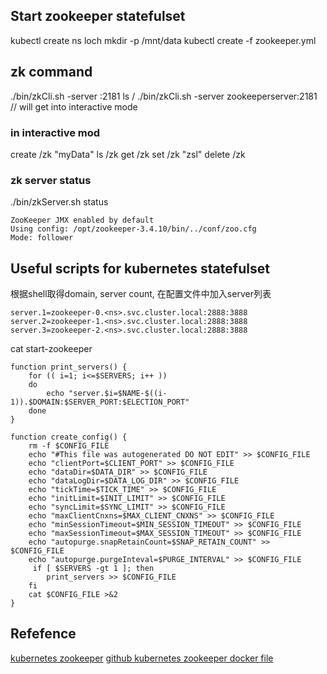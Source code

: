 ## Start zookeeper statefulset
kubectl create ns loch
mkdir -p /mnt/data
kubectl create -f zookeeper.yml

## zk command
./bin/zkCli.sh -server <ip>:2181 ls / 
./bin/zkCli.sh -server zookeeperserver:2181 // will get into interactive mode

### in interactive mod
create /zk "myData"
ls /zk
get /zk
set /zk "zsl"
delete /zk

### zk server status
./bin/zkServer.sh status
```
ZooKeeper JMX enabled by default
Using config: /opt/zookeeper-3.4.10/bin/../conf/zoo.cfg
Mode: follower
```

## Useful scripts for kubernetes statefulset
根据shell取得domain, server count, 在配置文件中加入server列表
```
server.1=zookeeper-0.<ns>.svc.cluster.local:2888:3888
server.2=zookeeper-1.<ns>.svc.cluster.local:2888:3888
server.3=zookeeper-2.<ns>.svc.cluster.local:2888:3888
```
cat start-zookeeper
```
function print_servers() {
    for (( i=1; i<=$SERVERS; i++ ))
    do
        echo "server.$i=$NAME-$((i-1)).$DOMAIN:$SERVER_PORT:$ELECTION_PORT"
    done
}

function create_config() {
    rm -f $CONFIG_FILE
    echo "#This file was autogenerated DO NOT EDIT" >> $CONFIG_FILE
    echo "clientPort=$CLIENT_PORT" >> $CONFIG_FILE
    echo "dataDir=$DATA_DIR" >> $CONFIG_FILE
    echo "dataLogDir=$DATA_LOG_DIR" >> $CONFIG_FILE
    echo "tickTime=$TICK_TIME" >> $CONFIG_FILE
    echo "initLimit=$INIT_LIMIT" >> $CONFIG_FILE
    echo "syncLimit=$SYNC_LIMIT" >> $CONFIG_FILE
    echo "maxClientCnxns=$MAX_CLIENT_CNXNS" >> $CONFIG_FILE
    echo "minSessionTimeout=$MIN_SESSION_TIMEOUT" >> $CONFIG_FILE
    echo "maxSessionTimeout=$MAX_SESSION_TIMEOUT" >> $CONFIG_FILE
    echo "autopurge.snapRetainCount=$SNAP_RETAIN_COUNT" >> $CONFIG_FILE
    echo "autopurge.purgeInteval=$PURGE_INTERVAL" >> $CONFIG_FILE
     if [ $SERVERS -gt 1 ]; then
        print_servers >> $CONFIG_FILE
    fi
    cat $CONFIG_FILE >&2
}
```

## Refefence
[kubernetes zookeeper](https://kubernetes.io/docs/tutorials/stateful-application/zookeeper/)
[github kubernetes zookeeper docker file ](https://github.com/kow3ns/kubernetes-zookeeper)